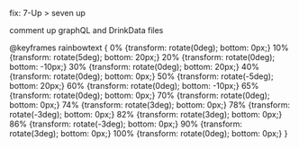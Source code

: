 fix: 7-Up > seven up 

comment up graphQL and DrinkData files



@keyframes rainbowtext {
	0%   {transform: rotate(0deg); bottom: 0px;}
	10%   {transform: rotate(5deg); bottom: 20px;}
	20%   {transform: rotate(0deg); bottom: -10px;}
	30%   {transform: rotate(0deg); bottom: 20px;}
	40%   {transform: rotate(0deg); bottom: 0px;}
	50%   {transform: rotate(-5deg); bottom: 20px;}
	60%   {transform: rotate(0deg); bottom: -10px;}
	65%   {transform: rotate(0deg); bottom: 0px;}
	70%   {transform: rotate(0deg); bottom: 0px;}
	74%   {transform: rotate(3deg); bottom: 0px;}
	78%   {transform: rotate(-3deg); bottom: 0px;}
	82%   {transform: rotate(3deg); bottom: 0px;}
	86%   {transform: rotate(-3deg); bottom: 0px;}
	90%   {transform: rotate(3deg); bottom: 0px;}
	100%   {transform: rotate(0deg); bottom: 0px;}
}